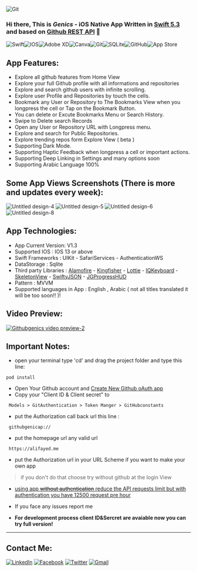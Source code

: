 ![Git](https://user-images.githubusercontent.com/72504852/109747727-57270d80-7be0-11eb-8d6a-6a7d7b42faf8.png)

### Hi there, This is ***Genics*** - iOS Native App Written in [Swift 5.3][Swift 5.3] and based on [Github REST API][website] 👋



<img alt="Swift" src="https://img.shields.io/badge/swift-%23FA7343.svg?&style=for-the-badge&logo=swift&logoColor=white"/><img alt="IOS" src="https://img.shields.io/badge/iOS-000000?style=for-the-badge&logo=ios&logoColor=white"><img alt="Adobe XD" src="https://img.shields.io/badge/adobe%20xd%20-%23FF26BE.svg?&style=for-the-badge&logo=adobe%20xd&logoColor=white"/><img alt="Canva" src="https://img.shields.io/badge/Canva%20-%2300C4CC.svg?&style=for-the-badge&logo=Canva&logoColor=white"/><img alt="Git" src="https://img.shields.io/badge/git%20-%23F05033.svg?&style=for-the-badge&logo=git&logoColor=white"/><img alt="SQLite" src ="https://img.shields.io/badge/sqlite-%2307405e.svg?&style=for-the-badge&logo=sqlite&logoColor=white"/><img alt="GitHub" src="https://img.shields.io/badge/github%20-%23121011.svg?&style=for-the-badge&logo=github&logoColor=white"/><img alt="App Store" src="https://img.shields.io/badge/App_Store-0D96F6?style=for-the-badge&logo=app-store&logoColor=white" />


## App Features: 

- Explore all github features from Home View
- Explore your full Github profile with all informations and repositories
- Explore and search github users with infinite scrolling.
- Explore  user Profile and Repositories by touch the cells.
- Bookmark any User or Repository  to The Bookmarks View when you longpress the cell or Tap on the Bookmark Button.
- You can delete or Excute Bookmarks Menu or Search History. 
- Swipe to Delete search Records
- Open any User or Repository URL with Longpress menu.
- Explore and search for Public Repositories.
- Explore trending repos form Explore View ( beta )
- Supporting Dark Mode.
- Supporting Haptic Feedback when longpress a cell or important actions.
- Supporting Deep Linking in Settings and many options soon 
- Supporting Arabic Language 100%


## Some App Views Screenshots (There is more and updates every week):

![Untitled design-4](https://user-images.githubusercontent.com/72504852/114256789-13cc7580-99bc-11eb-990b-3c87dc989034.png)
![Untitled design-5](https://user-images.githubusercontent.com/72504852/114256800-2e065380-99bc-11eb-9e96-50dc2c2db8ce.png)
![Untitled design-6](https://user-images.githubusercontent.com/72504852/114256806-3bbbd900-99bc-11eb-9c49-6f188150915f.png)
![Untitled design-8](https://user-images.githubusercontent.com/72504852/114256870-a240f700-99bc-11eb-9221-d3cf4a2d956f.png)

 ## App Technologies:
 
* App Current Version: V1.3
* Supported IOS : IOS 13 or above
* Swift Frameworks : UIKit - SafariServices - AuthenticationWS 
* DataStorage : Sqlite
* Third party Libraries : [Alamofire][Alamofire] - [Kingfisher][Kingfisher] - [Lottie][Lottie] - [IQKeyboard][IQKeyboard] - [SkeletonView][SkeletonView] - [SwiftyJSON][SwiftyJSON] - [JGProgressHUD][JGProgressHUD]
* Pattern : MVVM
* Supported languages in App : English , Arabic ( not all titles translated it will be too soon!! )!

## Video Preview:

[![Githubgenics video preview-2](https://user-images.githubusercontent.com/72504852/109847204-9a709300-7c57-11eb-99cd-6972dfb60e6e.png)][preview]


## Important Notes:
  
- open your terminal type 'cd' and drag the project folder and type this line:
```
pod install
```
- Open Your Github account and  [Create New Github oAuth app][gitapp]
- Copy your "Client ID & Client secret" to
```
 Models > GitAuthentication > Token Manger > GitHubconstants
```
- put the Authorization call back url this line :
```
 githubgenicap://
```
- put the homepage url any valid url
```
 https://alifayed.me
```
- put the Authorization url in your URL Scheme if you want to make your own app
> if you don't do that choose try without github at the login View

- [using app ~~without authentication~~ reduce the API requests limit but with authentication you have 12500 request pre hour][githublink]

- If you face any issues report me

- **For development process client ID&Sercret are avaiable now you can try full version!**
*****************************************


[website]: https://docs.github.com/en/rest/guides
[gitapp]:  https://github.com/settings/applications/new
[githublink]:  https://docs.github.com/en/developers/apps/rate-limits-for-github-apps
[Alamofire]: https://cocoapods.org/pods/Alamofire
[Kingfisher]: https://cocoapods.org/pods/Kingfisher
[Lottie]: https://cocoapods.org/pods/lottie-ios
[IQKeyboard]: https://cocoapods.org/pods/IQKeyboardManagerSwift
[SkeletonView]: https://cocoapods.org/pods/SkeletonView
[SwiftyJSON]: https://cocoapods.org/pods/SwiftyJSON
[JGProgressHUD]: https://cocoapods.org/pods/JGProgressHUD
[Swift 5.3]: https://developer.apple.com/swift/
[preview]: https://www.youtube.com/watch?v=PP7s4XMVC20
[contact]: https://www.linkedin.com/in/ali-fayed-8682aa1a6/
[fb]: https://www.facebook.com/alifayed26/
[tw]: https://www.twitter.com/Aliifayed
[mail]: https://docs.google.com/document/d/1Oo4S9pl0yM4K4uewlOh7poLAmEKLbjnFelIYHxBQL7o/edit?usp=sharing



## Contact Me:

[<img alt="LinkedIn" src="https://img.shields.io/badge/linkedin%20-%230077B5.svg?&style=for-the-badge&logo=linkedin&logoColor=white"/>][contact]  [<img alt="Facebook" src="https://img.shields.io/badge/Facebook%20-%231877F2.svg?&style=for-the-badge&logo=Facebook&logoColor=white"/>][fb]  [<img alt="Twitter" src="https://img.shields.io/badge/Aliifayed%20-%231DA1F2.svg?&style=for-the-badge&logo=Twitter&logoColor=white"/>][tw]  [<img alt="Gmail" src="https://img.shields.io/badge/Gmail-D14836?style=for-the-badge&logo=gmail&logoColor=white" />][mail]
